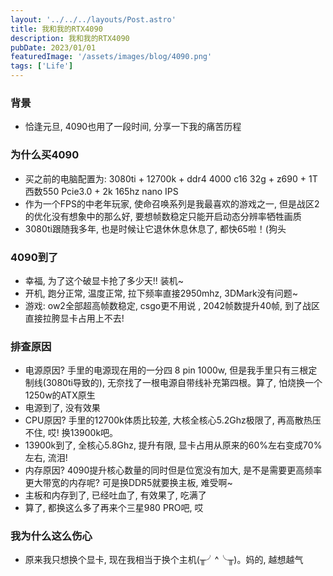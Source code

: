 ```yaml
---
layout: '../../../layouts/Post.astro'
title: 我和我的RTX4090
description: 我和我的RTX4090
pubDate: 2023/01/01
featuredImage: '/assets/images/blog/4090.png'
tags: ['Life']
---
```


### 背景

- 恰逢元旦, 4090也用了一段时间, 分享一下我的痛苦历程

### 为什么买4090

- 买之前的电脑配置为: 3080ti + 12700k + ddr4 4000 c16 32g + z690 + 1T 西数550 Pcie3.0 + 2k 165hz nano IPS
- 作为一个FPS的中老年玩家, 使命召唤系列是我最喜欢的游戏之一, 但是战区2的优化没有想象中的那么好, 要想帧数稳定只能开启动态分辨率牺牲画质
- 3080ti跟随我多年, 也是时候让它退休休息休息了, 都快65啦！(狗头

### 4090到了

- 幸福, 为了这个破显卡抢了多少天!! 装机~
- 开机, 跑分正常, 温度正常, 拉下频率直接2950mhz, 3DMark没有问题~
- 游戏: ow2全部超高帧数稳定, csgo更不用说 , 2042帧数提升40帧, 到了战区直接拉胯显卡占用上不去!

### 排查原因

- 电源原因? 手里的电源现在用的一分四 8 pin 1000w, 但是我手里只有三根定制线(3080ti导致的), 无奈找了一根电源自带线补充第四根。算了, 怕烧换一个1250w的ATX原生
- 电源到了, 没有效果
- CPU原因? 手里的12700k体质比较差, 大核全核心5.2Ghz极限了, 再高散热压不住, 哎! 换13900k吧。
- 13900k到了, 全核心5.8Ghz, 提升有限, 显卡占用从原来的60%左右变成70%左右, 流泪!
- 内存原因? 4090提升核心数量的同时但是位宽没有加大, 是不是需要更高频率更大带宽的内存呢? 可是换DDR5就要换主板, 难受啊~
- 主板和内存到了, 已经吐血了, 有效果了, 吃满了
- 算了, 都换这么多了再来个三星980 PRO吧, 哎

### 我为什么这么伤心

- 原来我只想换个显卡, 现在我相当于换个主机(╥╯^╰╥)。妈的, 越想越气
